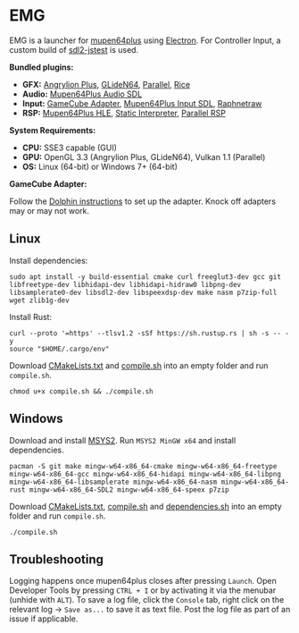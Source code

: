# EMG

EMG is a launcher for [mupen64plus](https://github.com/GhostlyDark/mupen64plus-core) using [Electron](https://github.com/electron/electron). For Controller Input, a custom build of [sdl2-jstest](https://github.com/GhostlyDark/sdl-jstest) is used.

**Bundled plugins:**

- **GFX:** [Angrylion Plus](https://github.com/GhostlyDark/angrylion-rdp-plus), [GLideN64](https://github.com/GhostlyDark/GLideN64), [Parallel](https://github.com/GhostlyDark/parallel-rdp-standalone), [Rice](https://github.com/GhostlyDark/mupen64plus-video-rice)
- **Audio:** [Mupen64Plus Audio SDL](https://github.com/GhostlyDark/mupen64plus-audio-sdl)
- **Input:** [GameCube Adapter](https://github.com/GhostlyDark/mupen64plus-input-gca), [Mupen64Plus Input SDL](https://github.com/GhostlyDark/mupen64plus-input-sdl), [Raphnetraw](https://github.com/GhostlyDark/mupen64plus-input-raphnetraw)
- **RSP:** [Mupen64Plus HLE](https://github.com/GhostlyDark/mupen64plus-rsp-hle), [Static Interpreter](https://github.com/GhostlyDark/rsp), [Parallel RSP](https://github.com/GhostlyDark/parallel-rsp)

**System Requirements:**

- **CPU:** SSE3 capable (GUI)
- **GPU:** OpenGL 3.3 (Angrylion Plus, GLideN64), Vulkan 1.1 (Parallel)
- **OS:** Linux (64-bit) or Windows 7+ (64-bit)

**GameCube Adapter:**

Follow the [Dolphin instructions](https://dolphin-emu.org/docs/guides/how-use-official-gc-controller-adapter-wii-u/#Installation) to set up the adapter. Knock off adapters may or may not work.


## Linux

Install dependencies:
```
sudo apt install -y build-essential cmake curl freeglut3-dev gcc git libfreetype-dev libhidapi-dev libhidapi-hidraw0 libpng-dev libsamplerate0-dev libsdl2-dev libspeexdsp-dev make nasm p7zip-full wget zlib1g-dev
```
Install Rust:
```
curl --proto '=https' --tlsv1.2 -sSf https://sh.rustup.rs | sh -s -- -y
source "$HOME/.cargo/env"
```
Download [CMakeLists.txt](https://raw.githubusercontent.com/GhostlyDark/EMG/master/assets/sh/CMakeLists.txt) and [compile.sh](https://raw.githubusercontent.com/GhostlyDark/EMG/master/assets/sh/compile.sh) into an empty folder and run `compile.sh`.
```
chmod u+x compile.sh && ./compile.sh
```


## Windows

Download and install [MSYS2](https://www.msys2.org/). Run `MSYS2 MinGW x64` and install dependencies.
```
pacman -S git make mingw-w64-x86_64-cmake mingw-w64-x86_64-freetype mingw-w64-x86_64-gcc mingw-w64-x86_64-hidapi mingw-w64-x86_64-libpng mingw-w64-x86_64-libsamplerate mingw-w64-x86_64-nasm mingw-w64-x86_64-rust mingw-w64-x86_64-SDL2 mingw-w64-x86_64-speex p7zip
```
Download [CMakeLists.txt](https://raw.githubusercontent.com/GhostlyDark/EMG/master/assets/sh/CMakeLists.txt), [compile.sh](https://raw.githubusercontent.com/GhostlyDark/EMG/master/assets/sh/compile.sh) and [dependencies.sh](https://raw.githubusercontent.com/GhostlyDark/EMG/master/assets/sh/dependencies.sh) into an empty folder and run `compile.sh`.
```
./compile.sh
```


## Troubleshooting

Logging happens once mupen64plus closes after pressing `Launch`. Open Developer Tools by pressing `CTRL + I` or by activating it via the menubar (unhide with `ALT`). To save a log file, click the `Console` tab, right click on the relevant log -> `Save as...` to save it as text file. Post the log file as part of an issue if applicable.
